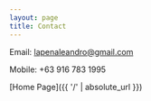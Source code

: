 ```yaml
---
layout: page
title: Contact
---
```


Email: lapenaleandro@gmail.com

Mobile: +63 916 783 1995

[Home Page]({{ '/' | absolute_url }})